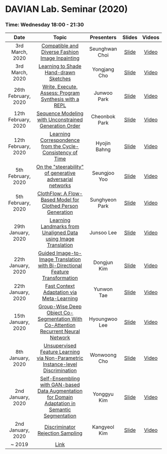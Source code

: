 # DAVIAN Lab. Seminar (2020)

### Time: Wednesday 18:00 - 21:30

|       Date       | Topic | Presenters | Slides | Videos |
|:----------------:|:----------------------------------------:|:----------:|:------:|:------:
| 3rd March, 2020 | [Compatible and Diverse Fashion Image Inpainting](https://arxiv.org/abs/1902.01096) | Seunghwan Choi | [Slide](https://drive.google.com/open?id=1UnQZX6-s_sBLv1rDSy7H1DKycreDCOhc) | [Video]()
| 3rd March, 2020 | [Learning to Shade Hand-drawn Sketches](https://arxiv.org/abs/2002.11812) | Yongjang Cho | [Slide](https://drive.google.com/open?id=1ckCnmBzm5BkVgdOqBMnZcJprje9AYllF) | [Video]()
| 26th February, 2020 | [Write, Execute, Assess: Program Synthesis with a REPL](https://arxiv.org/abs/1906.04604) | Junwoo Park | [Slide](https://drive.google.com/open?id=1m1465NKea_8TikaZMgVvNvYP7NB-zi3j) | [Video]()
| 12th February, 2020 | [Sequence Modeling with Unconstrained Generation Order](https://arxiv.org/abs/1911.00176) | Cheonbok Park | [Slide](https://drive.google.com/open?id=1UVUhPV6-V3Iy6GzuqyAkiPsB73cpEE-k) | [Video]()
| 12th February, 2020 | [Learning Correspondence from the Cycle-Consistency of Time](https://arxiv.org/abs/1903.07593) | Hyojin Bahng | [Slide](https://drive.google.com/open?id=1meX0QK6hfvO37o0STQfj9zppY3XZhOyD) | [Video]()
| 5th February, 2020 | [On the "steerability" of generative adversarial networks](https://arxiv.org/abs/1907.07171) | Seungjoo Yoo | [Slide](https://drive.google.com/open?id=1a6lCDUq7yv_pVFVaGLzFH2KBjTKYtM_b) | [Video]()
| 5th February, 2020 | [ClothFlow: A Flow-Based Model for Clothed Person Generation](http://openaccess.thecvf.com/content_ICCV_2019/html/Han_ClothFlow_A_Flow-Based_Model_for_Clothed_Person_Generation_ICCV_2019_paper.html) | Sunghyeon Park | [Slide](https://drive.google.com/open?id=1jlkbyCcZnJB94hicqgWoAJRIuRv0GfaD) | [Video]()
| 29th January, 2020 | [Learning Landmarks from Unaligned Data using Image Translation](https://arxiv.org/abs/1907.02055) | Junsoo Lee | [Slide](https://drive.google.com/open?id=1gz7TwCRjUuurebyXrWSNxN8RhZQpMXRw) | [Video]()
| 22th January, 2020 | [Guided Image-to-Image Translation with Bi-Directional Feature Transformation](https://arxiv.org/abs/1910.11328) | Dongjun Kim | [Slide](https://drive.google.com/open?id=14eUQhIkn2RqWjfxX6sZuUBEnU0-JkHKK) | [Video]()
| 22th January, 2020 | [Fast Context Adaptation via Meta-Learning](https://arxiv.org/abs/1810.03642) | Yunwon Tae | [Slide](https://drive.google.com/open?id=1zlH0xoK7-hweOVZQC7m1mbrAVfFZ35cK) | [Video]()
| 15th January, 2020 | [Group-Wise Deep Object Co-Segmentation With Co-Attention Recurrent Neural Network](http://openaccess.thecvf.com/content_ICCV_2019/html/Li_Group-Wise_Deep_Object_Co-Segmentation_With_Co-Attention_Recurrent_Neural_Network_ICCV_2019_paper.html) | Hyoungwoo Lee | [Slide](https://drive.google.com/open?id=1FLeC5yzX1WYemdSllZyh2VhrY7Ec1rof) | [Video](https://youtu.be/0UkTLpW-msM)
| 8th January, 2020 | [Unsupervised Feature Learning via Non-Parametric Instance-level Discrimination](https://arxiv.org/abs/1805.01978) | Wonwoong Cho | [Slide](https://drive.google.com/open?id=1HWS_omtgsrDcAJ2y-EJ83vMF4JtT0hug) | [Video](https://youtu.be/0UkTLpW-msM)
| 2nd January, 2020 | [Self-Ensembling with GAN-based Data Augmentation for Domain Adaptation in Semantic Segmentation](https://arxiv.org/abs/1909.00589) | Yonggyu Kim | [Slide](https://drive.google.com/open?id=1sKLLQYBfNkSp9oK-1HiNtJIoz1yAF66D) | [Video](https://youtu.be/f0ItN9JnMuQ)
| 2nd January, 2020 | [Discriminator Rejection Sampling](https://arxiv.org/abs/1810.06758) | Kangyeol Kim | [Slide](https://drive.google.com/file/d/1rRlwITiHkqM8ExdCUKGxPc84xOZFTDKk/view?usp=sharing) | [Video](https://youtu.be/f0ItN9JnMuQ)
| ~ 2019 | [Link](https://github.com/awesome-davian/Paper-study/blob/master/paper-list(~2019).md) | | | 
